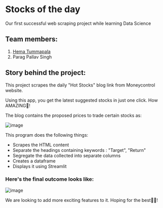 # Stocks of the day

Our first successful web scraping project while learning Data Science

## Team members:
1. [Hema Tummapala](https://github.com/HemaTummapala)
2. Parag Pallav Singh

## Story behind the project:

This project scrapes the daily "Hot Stocks" blog link from Moneycontrol website.

Using this app, you get the latest suggested stocks in just one click. How AMAZING🤩!

The blog contains the proposed prices to trade certain stocks as:

![image](https://user-images.githubusercontent.com/40052830/153807253-341d767b-3a47-496f-bbfb-0a3a4ece1c46.png)

This program does the following things:
<ul>
<li>Scrapes the HTML content</li>
<li>Separate the headings containing keywords : "Target", "Return"</li>
<li>Segregate the data collected into separate columns</li>
<li>Creates a dataframe</li>
<li>Displays it using Streamlit</li>
 </ul>
 
 ### Here's the final outcome looks like:

![image](https://user-images.githubusercontent.com/40052830/153807005-25b48fbd-9f5f-4456-983c-6126998b56e9.png)

We are looking to add more exciting features to it. Hoping for the best🙌🏼!
